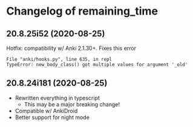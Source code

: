 # Changelog of remaining_time

[comment]: # (DO NOT MODIFY. new changelog goes here)

## 20.8.25i52 (2020-08-25)

Hotfix: compatibility w/ Anki 2.1.30+. Fixes this error

```
File "anki/hooks.py", line 635, in repl
TypeError: new_body_class() got multiple values for argument '_old' 
```

## 20.8.24i181 (2020-08-25)

- Rewritten everything in typescript
  - This may be a major breaking change!
- Compatible w/ AnkiDroid
- Better support for night mode
